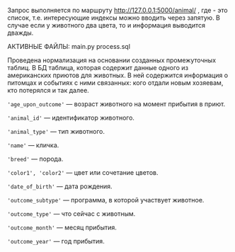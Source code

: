 
Запрос выполняется по маршруту 
http://127.0.0.1:5000/animal/<idx>
, где <idx> - это список, т.е. интересующие индексы можно вводить через запятую.
В случае если у животного два цвета, то и информация выводится дважды.

АКТИВНЫЕ ФАЙЛЫ:
main.py
process.sql

Проведена нормализация на основании созданных промежуточных таблиц.
В БД таблица, которая содержит данные одного из американских приютов для животных. В ней содержится информация о питомцах и событиях с ними связанных: кого отдали новым хозяевам, кто потерялся и так далее.

`'age_upon_outcome'` — возраст животного на момент прибытия в приют.

`'animal_id'` — идентификатор животного.

`'animal_type'` — тип животного.

`'name'` — кличка.

`'breed'` — порода.

`'color1', 'color2'` — цвет или сочетание цветов.

`'date_of_birth'` — дата рождения.

`'outcome_subtype'` — программа, в которой участвует животное.

`'outcome_type'` — что сейчас с животным.

`'outcome_month'` — месяц прибытия.

`'outcome_year'` — год прибытия.
